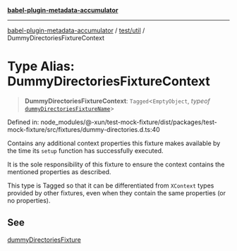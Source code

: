 [**babel-plugin-metadata-accumulator**](../../../README.md)

***

[babel-plugin-metadata-accumulator](../../../README.md) / [test/util](../README.md) / DummyDirectoriesFixtureContext

# Type Alias: DummyDirectoriesFixtureContext

> **DummyDirectoriesFixtureContext**: `Tagged`\<`EmptyObject`, *typeof* [`dummyDirectoriesFixtureName`](../variables/dummyDirectoriesFixtureName.md)\>

Defined in: node\_modules/@-xun/test-mock-fixture/dist/packages/test-mock-fixture/src/fixtures/dummy-directories.d.ts:40

Contains any additional context properties this fixture makes available by
the time its `setup` function has successfully executed.

It is the sole responsibility of this fixture to ensure the context contains
the mentioned properties as described.

This type is Tagged so that it can be differentiated from `XContext`
types provided by other fixtures, even when they contain the same properties
(or no properties).

## See

[dummyDirectoriesFixture](../functions/dummyDirectoriesFixture.md)
